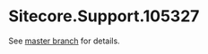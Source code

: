 # Sitecore.Support.105327

See [master branch](https://github.com/sitecoresupport/Sitecore.Support.105327) for details.